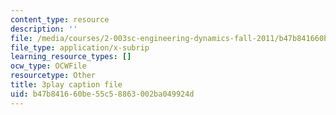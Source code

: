 ```yaml
---
content_type: resource
description: ''
file: /media/courses/2-003sc-engineering-dynamics-fall-2011/b47b841660be55c58863002ba049924d_tm51lwadMOc.vtt
file_type: application/x-subrip
learning_resource_types: []
ocw_type: OCWFile
resourcetype: Other
title: 3play caption file
uid: b47b8416-60be-55c5-8863-002ba049924d
---
```

